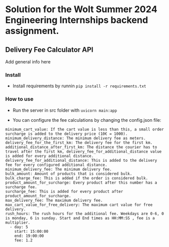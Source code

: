 # Solution for the Wolt Summer 2024 Engineering Internships backend assignment.

## Delivery Fee Calculator API

Add general info here

### Install

- Install requirements by runnin ```pip install -r requirements.txt```

### How to use

- Run the server in src folder with ```uvicorn main:app```

- You can configure the fee calculations by changing the config.json file:

```
minimum_cart_value: If the cart value is less than this, a small order surcharge is added to the delivery price (10€ = 1000).
minimum_delivery_distance: The minimum delivery fee as meters.
delivery_fee_for_the_first_km: The delivery fee for the first km.
additional_distance_after_first_km: The distance the courier has to travel after the first km, delivery_fee_for_additional_distance value is added for every additional distance.
delivery_fee_for_additional_distance: This is added to the delivery fee for every configured additional distance.
minimum_delivery_fee: The minimum delivery fee.
bulk_amount: Amount of products that is considered bulk.
bulk_charge_fee: This is added if the order is considered bulk.
product_amount_for_surcharge: Every product after this number has a surcharge fee.
surcharge_fee: This is added for every product after product_amount_for_surcharge.
max_delivery_fee: The maximum delivery fee.
max_cart_value_for_free_delivery: The maximum cart value for free delivery.
rush_hours: The rush hours for the additional fee. Weekdays are 0-6, 0 is monday, 6 is sunday. Start and End times as HH:MM:SS , fee is a multiplier.
  - day: 5
    start: 15:00:00
    end: 19:00:00
    fee: 1.2
```